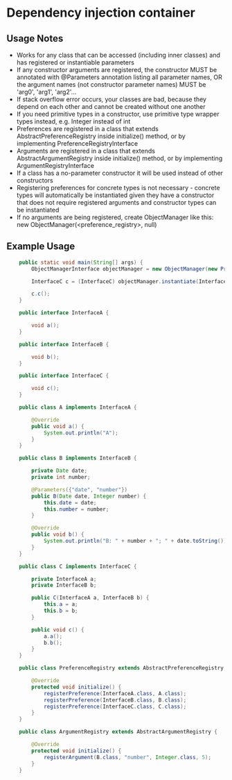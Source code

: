 # Dependency injection container
## Usage Notes
* Works for any class that can be accessed (including inner classes) and has registered or instantiable parameters
* If any constructor arguments are registered, the constructor MUST be annotated with @Parameters annotation listing all parameter names, OR the argument names (not constructor parameter names) MUST be 'arg0', 'arg1', 'arg2'...
* If stack overflow error occurs, your classes are bad, because they depend on each other and cannot be created without one another
* If you need primitive types in a constructor, use primitive type wrapper types instead, e.g. Integer instead of int
* Preferences are registered in a class that extends AbstractPreferenceRegistry inside initialize() method, or by implementing PreferenceRegistryInterface
* Arguments are registered in a class that extends AbstractArgumentRegistry inside initialize() method, or by implementing ArgumentRegistryInterface
* If a class has a no-parameter constructor it will be used instead of other constructors
* Registering preferences for concrete types is not necessary - concrete types will automatically be instantiated given they have a constructor that does not require registered arguments and constructor types can be instantiated
* If no arguments are being registered, create ObjectManager like this: new ObjectManager(<preference_registry>, null)
## Example Usage

```java
    public static void main(String[] args) {
        ObjectManagerInterface objectManager = new ObjectManager(new PreferenceRegistry(), new ArgumentRegistry());

        InterfaceC c = (InterfaceC) objectManager.instantiate(InterfaceC.class);

        c.c();
    }

    public interface InterfaceA {

        void a();
    }

    public interface InterfaceB {

        void b();
    }

    public interface InterfaceC {

        void c();
    }

    public class A implements InterfaceA {

        @Override
        public void a() {
            System.out.println("A");
        }
    }

    public class B implements InterfaceB {

        private Date date;
        private int number;

        @Parameters({"date", "number"})
        public B(Date date, Integer number) {
            this.date = date;
            this.number = number;
        }

        @Override
        public void b() {
            System.out.println("B: " + number + "; " + date.toString());
        }
    }

    public class C implements InterfaceC {

        private InterfaceA a;
        private InterfaceB b;

        public C(InterfaceA a, InterfaceB b) {
            this.a = a;
            this.b = b;
        }

        public void c() {
            a.a();
            b.b();
        }
    }

    public class PreferenceRegistry extends AbstractPreferenceRegistry {

        @Override
        protected void initialize() {
            registerPreference(InterfaceA.class, A.class);
            registerPreference(InterfaceB.class, B.class);
            registerPreference(InterfaceC.class, C.class);
        }
    }

    public class ArgumentRegistry extends AbstractArgumentRegistry {

        @Override
        protected void initialize() {
            registerArgument(B.class, "number", Integer.class, 5);
        }
    }
```
